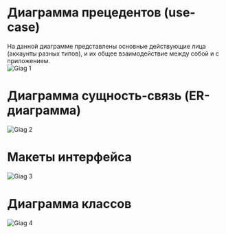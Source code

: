 # Диаграмма прецедентов (use-case)<br/>
На данной диаграмме представлены основные действующие лица (аккаунты разных типов), и их общее взаимодействие между собой и с приложением.<br/>
![Giag 1](https://yuml.me/a8f469bf)<br/>
# Диаграмма сущность-связь (ER-диаграмма)<br/>
![Giag 2](https://www.gliffy.com/go/share/image/swpj1ti0hyue33pg5yet.png?utm_medium=live-embed&utm_source=custom) <br/>
# Макеты интерфейса 
![Giag 3](https://s3.amazonaws.com/assets.mockflow.com/app/wireframepro/company/C4886f36d839b27536be957298e30c41b/projects/Dbb13c9777dd0affc710ea8d8e811e039/pages/9e2df0e626c14098a7c23a6a26d9dfef/image/9e2df0e626c14098a7c23a6a26d9dfef.png)<br/>
# Диаграмма классов
![Giag 4](http://yuml.me/f7515cfd)<br/>
